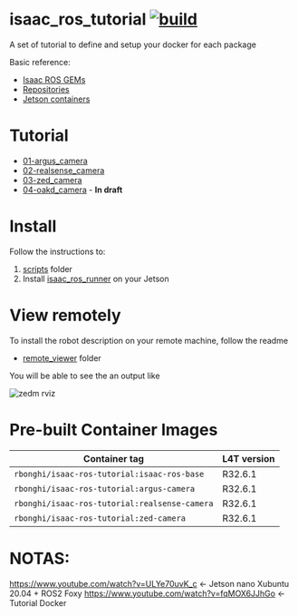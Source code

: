# isaac_ros_tutorial [![build](https://github.com/rbonghi/isaac_ros_tutorial/actions/workflows/docker-builder.yml/badge.svg)](https://github.com/rbonghi/isaac_ros_tutorial/actions/workflows/docker-builder.yml)

A set of tutorial to define and setup your docker for each package

Basic reference:
* [Isaac ROS GEMs](https://developer.nvidia.com/isaac-ros-gems)
* [Repositories](https://github.com/NVIDIA-ISAAC-ROS)
* [Jetson containers](https://github.com/dusty-nv/jetson-containers)

# Tutorial

* [01-argus_camera](01-argus_camera/README.md)
* [02-realsense_camera](02-realsense_camera/README.md)
* [03-zed_camera](03-zed_camera/README.md)
* [04-oakd_camera](03-oakd_camera/README.md) - **In draft**

# Install 

Follow the instructions to:

1. [scripts](scripts/README.md) folder
2. Install [isaac_ros_runner](isaac_ros_runner/README.md) on your Jetson

# View remotely

To install the robot description on your remote machine, follow the readme

* [remote_viewer](remote_viewer/README.md) folder

You will be able to see the an output like

![zedm rviz](remote_viewer/rviz_realsense.png)

# Pre-built Container Images

| Container tag                                 | L4T version |
|-----------------------------------------------|-------------|
| `rbonghi/isaac-ros-tutorial:isaac-ros-base`   | R32.6.1     |
| `rbonghi/isaac-ros-tutorial:argus-camera`     | R32.6.1     |
| `rbonghi/isaac-ros-tutorial:realsense-camera` | R32.6.1     |
| `rbonghi/isaac-ros-tutorial:zed-camera`       | R32.6.1     |


# NOTAS:
https://www.youtube.com/watch?v=ULYe70uvK_c <- Jetson nano Xubuntu 20.04 + ROS2 Foxy
https://www.youtube.com/watch?v=fqMOX6JJhGo <- Tutorial Docker

